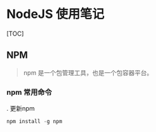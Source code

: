 # NodeJS 使用笔记
[TOC]

## NPM 
> npm 是一个包管理工具，也是一个包容器平台。

### npm 常用命令
. 更新npm
```c
npm install -g npm
```


